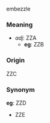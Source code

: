 embezzle
### Meaning
+ _adj_: ZZA
	+ __eg__: ZZB

### Origin

ZZC

### Synonym

__eg__: ZZD

+ ZZE


